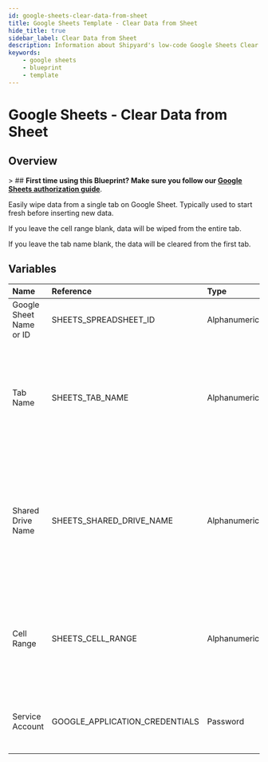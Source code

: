 ```yaml
---
id: google-sheets-clear-data-from-sheet
title: Google Sheets Template - Clear Data from Sheet
hide_title: true
sidebar_label: Clear Data from Sheet
description: Information about Shipyard's low-code Google Sheets Clear Data from Sheet blueprint. Easily wipe data from a Google Sheet so you can start fresh before inserting data.
keywords:
    - google sheets
    - blueprint
    - template
---
```


# Google Sheets - Clear Data from Sheet

## Overview

&gt; ## **First time using this Blueprint? Make sure you follow our [Google Sheets authorization guide](https://www.shipyardapp.com/docs/blueprint-library/google-sheets/google-sheets-authorization/)**.

Easily wipe data from a single tab on Google Sheet. Typically used to start fresh before inserting new data.

If you leave the cell range blank, data will be wiped from the entire tab.

If you leave the tab name blank, the data will be cleared from the first tab.



## Variables

| Name | Reference | Type | Required | Default | Options | Description |
|:---|:---|:---|:---|:---|:---|:---|
| Google Sheet Name or ID | SHEETS_SPREADSHEET_ID | Alphanumeric | :white_check_mark: | - | - | Name or ID of the sheet to clear data from. |
| Tab Name | SHEETS_TAB_NAME | Alphanumeric | :heavy_minus_sign: | - | - | Name of the tab in the sheet to clear data from. This field is case sensitive. If left blank, data will be put into the first tab. |
| Shared Drive Name | SHEETS_SHARED_DRIVE_NAME | Alphanumeric | :heavy_minus_sign: | - | - | Name of the Shared Drive the sheet exists in. This field is case sensitive. Leave blank if the file does not exist in a Shared Drive. |
| Cell Range | SHEETS_CELL_RANGE | Alphanumeric | :heavy_minus_sign: | - | - | Range to clear data from in the sheet formatted as `A1:B10`. If left blank the entire tab will be cleared. |
| Service Account | GOOGLE_APPLICATION_CREDENTIALS | Password | :white_check_mark: | - | - | JSON from a Google Cloud Service account key. |


